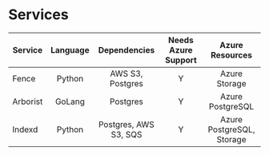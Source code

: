 # Services

| Service  |  Language | Dependencies |  Needs Azure Support | Azure Resources |
|----------|:-------------:|:-------------:|:--------------------:|:---------------:|
| Fence |  Python | AWS S3, Postgres | Y  | Azure Storage
| Arborist | GoLang | Postgres | Y | Azure PostgreSQL
| Indexd | Python | Postgres, AWS S3, SQS | Y | Azure PostgreSQL, Storage